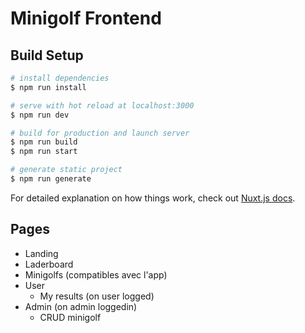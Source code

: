 # Minigolf Frontend


## Build Setup

``` bash
# install dependencies
$ npm run install

# serve with hot reload at localhost:3000
$ npm run dev

# build for production and launch server
$ npm run build
$ npm run start

# generate static project
$ npm run generate
```

For detailed explanation on how things work, check out [Nuxt.js docs](https://nuxtjs.org).

## Pages

* Landing
* Laderboard
* Minigolfs (compatibles avec l'app)
* User
    * My results (on user logged)
* Admin (on admin loggedin)
    * CRUD minigolf
